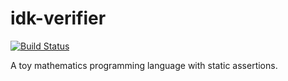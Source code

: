 # idk-verifier

[![Build Status](https://travis-ci.org/binary-koan/idk-verifier.svg)](https://travis-ci.org/binary-koan/idk-verifier)

A toy mathematics programming language with static assertions.
